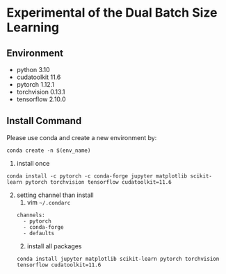 # Experimental of the Dual Batch Size Learning

## Environment
- python 3.10
- cudatoolkit 11.6
- pytorch 1.12.1
- torchvision 0.13.1
- tensorflow 2.10.0

## Install Command
Please use conda and create a new environment by:
```
conda create -n $(env_name)
```
1. install once
```
conda install -c pytorch -c conda-forge jupyter matplotlib scikit-learn pytorch torchvision tensorflow cudatoolkit=11.6
```
2. setting channel than install
    1. vim `~/.condarc`
    ```
    channels:
      - pytorch
      - conda-forge
      - defaults
    ```
    2. install all packages
    ```
    conda install jupyter matplotlib scikit-learn pytorch torchvision tensorflow cudatoolkit=11.6
    ```

<!--
## DBSL
Run `DBSL.py` by:
```
python DBSL.py -a='$(serverIP)' -w=$(wordSize) -r=$(rank)
```
- You should check ufw first
  - need the permission to access any `port` of the devices
  - `ufw allow from $(deviceIP)`
  - maybe you also need to modify `/etc/hosts` and comment `127.0.0.1 localhost`
  - suck PyTorch RPC zzz...
- addres: Server IP
- world: numbers of machines on parameter server
- rank: 1~(w-1) if worker, 0 if server
- hyperparameters in code:
    - a, b: device information, get from linear regression
    - num_GPU, num_small
    - base_BS, base_LR
    - extra_time_ratio
    - rounds, threshold, gamma

## Plot Figure
Please use `Makefile` under the directory `plot`.
1. gnuplot: `make gnuplot`
2. pyplot: `make pyplot`
3. both: `make`
4. clean: `make clean`
-->